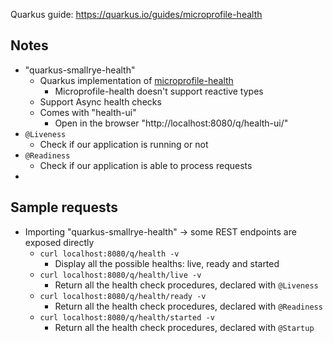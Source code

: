 Quarkus guide: https://quarkus.io/guides/microprofile-health

## Notes
* "quarkus-smallrye-health"
  * Quarkus implementation of [microprofile-health](https://github.com/eclipse/microprofile-health)
    * Microprofile-health doesn't support reactive types
  * Support Async health checks
  * Comes with "health-ui"
    * Open in the browser "http://localhost:8080/q/health-ui/"
* `@Liveness`
  * Check if our application is running or not
* `@Readiness`
  * Check if our application is able to process requests
* 

## Sample requests
* Importing "quarkus-smallrye-health" -> some REST endpoints are exposed directly
  * `curl localhost:8080/q/health -v`
    * Display all the possible healths: live, ready and started
  * `curl localhost:8080/q/health/live -v`
    * Return all the health check procedures, declared with `@Liveness`
  * `curl localhost:8080/q/health/ready -v`
    * Return all the health check procedures, declared with `@Readiness`
  * `curl localhost:8080/q/health/started -v`
    * Return all the health check procedures, declared with `@Startup`